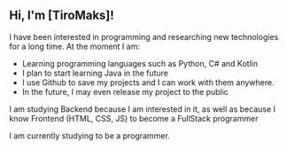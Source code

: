 ## Hi, I'm [TiroMaks]!

I have been interested in programming and researching new technologies for a long time. At the moment I am:
- Learning programming languages such as Python, C# and Kotlin
- I plan to start learning Java in the future
- I use Github to save my projects and I can work with them anywhere.
- In the future, I may even release my project to the public

I am studying Backend because I am interested in it, as well as because I know Frontend (HTML, CSS, JS) to become a FullStack programmer

I am currently studying to be a programmer.
<!--
**TiroMaks/TiroMaks** is a ✨ _special_ ✨ repository because its `README.md` (this file) appears on your GitHub profile.

Here are some ideas to get you started:

- 🔭 I’m currently working on ...
- 🌱 I’m currently learning ...
- 👯 I’m looking to collaborate on ...
- 🤔 I’m looking for help with ...
- 💬 Ask me about ...
- 📫 How to reach me: ...
- 😄 Pronouns: ...
- ⚡ Fun fact: ...
-->
